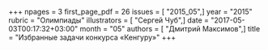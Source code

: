+++
npages = 3
first_page_pdf = 26
issues = [ "2015_05",]
year = "2015"
rubric = "Олимпиады"
illustrators = [ "Сергей Чуб",]
date = "2017-05-03T00:17:32+03:00"
month = "05"
authors = [ "Дмитрий Максимов",]
title = "Избранные задачи конкурса «Кенгуру»"
+++

